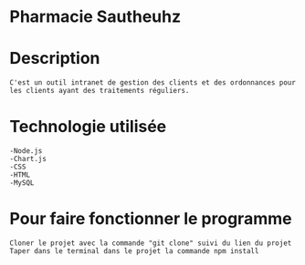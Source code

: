 # Pharmacie Sautheuhz

# Description
    C'est un outil intranet de gestion des clients et des ordonnances pour les clients ayant des traitements réguliers.

# Technologie utilisée
    -Node.js
    -Chart.js
    -CSS
    -HTML
    -MySQL

# Pour faire fonctionner le programme
    Cloner le projet avec la commande "git clone" suivi du lien du projet
    Taper dans le terminal dans le projet la commande npm install
   

